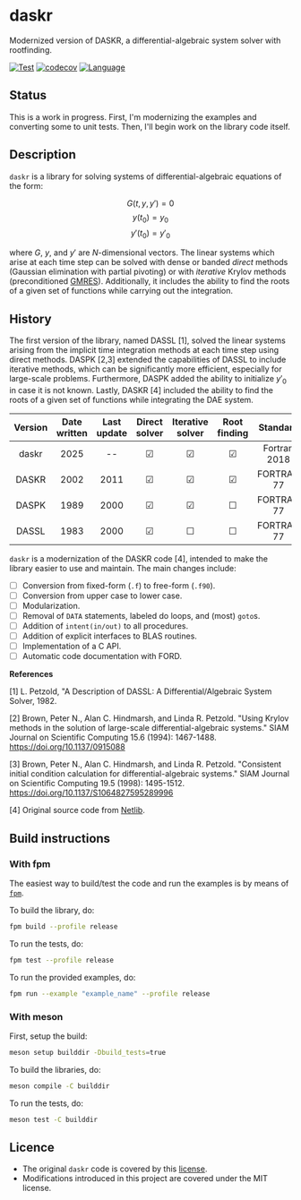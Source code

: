 # daskr

Modernized version of DASKR, a differential-algebraic system solver with rootfinding.

[![Test](https://github.com/HugoMVale/daskr/actions/workflows/test.yml/badge.svg)](https://github.com/HugoMVale/daskr/actions)
[![codecov](https://codecov.io/gh/HugoMVale/daskr/graph/badge.svg?token=AgjzeQ1qFL)](https://codecov.io/gh/HugoMVale/daskr)
[![Language](https://img.shields.io/badge/-Fortran-734f96?logo=fortran&logoColor=white)](https://github.com/topics/fortran)

## Status

This is a work in progress. First, I'm modernizing the examples and converting some to unit tests. Then, I'll begin work on the library code itself.

## Description

`daskr` is a library for solving systems of differential-algebraic equations of the form:

$$ G(t, y, y') = 0 $$
$$ y(t_0) = y_0 $$
$$ y'(t_0) = y'_0 $$

where $G$, $y$, and $y'$ are $N$-dimensional vectors. The linear systems which arise at each time step can be solved with dense or banded _direct_ methods (Gaussian elimination with partial pivoting) or with _iterative_ Krylov methods (preconditioned [GMRES]). Additionally, it includes the ability to find the roots of a given set of functions while carrying out the integration.

[GMRES]: https://en.wikipedia.org/wiki/Generalized_minimal_residual_method

## History

The first version of the library, named DASSL [1], solved the linear systems arising from the implicit time integration methods at each time step using direct methods. DASPK [2,3] extended the capabilities of DASSL to include iterative methods, which can be significantly more efficient, especially for large-scale problems. Furthermore, DASPK added the ability to initialize $y'_0$ in case it is not known. Lastly, DASKR [4] included the ability to find the roots of a given set of functions while integrating the DAE system.

| Version | Date written  | Last update | Direct solver | Iterative solver | Root finding |    Standard   |
|:-------:|:-------------:|:-----------:|:-------------:|:----------------:|:------------:|:-------------:|
|  daskr  |      2025     |      --     |       ☑       |         ☑       |       ☑      | Fortran 2018  |
|  DASKR  |      2002     |     2011    |       ☑       |         ☑       |       ☑      |   FORTRAN 77  |
|  DASPK  |      1989     |     2000    |       ☑       |         ☑       |       ☐      |   FORTRAN 77  |
|  DASSL  |      1983     |     2000    |       ☑       |         ☐       |       ☐      |   FORTRAN 77  |

`daskr` is a modernization of the DASKR code [4], intended to make the library easier to use and maintain. The main changes include:

* [ ] Conversion from fixed-form (`.f`) to free-form (`.f90`).
* [ ] Conversion from upper case to lower case.
* [ ] Modularization.
* [ ] Removal of `DATA` statements, labeled do loops, and (most) `goto`s.
* [ ] Addition of `intent(in/out)` to all procedures.
* [ ] Addition of explicit interfaces to BLAS routines.
* [ ] Implementation of a C API.
* [ ] Automatic code documentation with FORD.

**References**

[1] L. Petzold, "A Description of DASSL: A Differential/Algebraic System Solver, 1982.

[2] Brown, Peter N., Alan C. Hindmarsh, and Linda R. Petzold. "Using Krylov methods in the solution of large-scale differential-algebraic systems." SIAM Journal on Scientific Computing 15.6 (1994): 1467-1488. https://doi.org/10.1137/0915088

[3] Brown, Peter N., Alan C. Hindmarsh, and Linda R. Petzold. "Consistent initial condition calculation for differential-algebraic systems." SIAM Journal on Scientific Computing 19.5 (1998): 1495-1512.
https://doi.org/10.1137/S1064827595289996

[4] Original source code from [Netlib](https://www.netlib.org/ode/).

## Build instructions

### With fpm

The easiest way to build/test the code and run the examples is by means of [`fpm`](https://fpm.fortran-lang.org/).

To build the library, do:

```sh
fpm build --profile release
```

To run the tests, do:

```sh
fpm test --profile release
```

To run the provided examples, do:

```sh
fpm run --example "example_name" --profile release
```

### With meson

First, setup the build:

```sh
meson setup builddir -Dbuild_tests=true
```

To build the libraries, do:

```sh
meson compile -C builddir
```

To run the tests, do:

```sh
meson test -C builddir
```

## Licence

* The original `daskr` code is covered by this [license](./original/LICENSE).
* Modifications introduced in this project are covered under the MIT license.